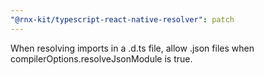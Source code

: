```yaml
---
"@rnx-kit/typescript-react-native-resolver": patch
---
```


When resolving imports in a .d.ts file, allow .json files when compilerOptions.resolveJsonModule is true.
